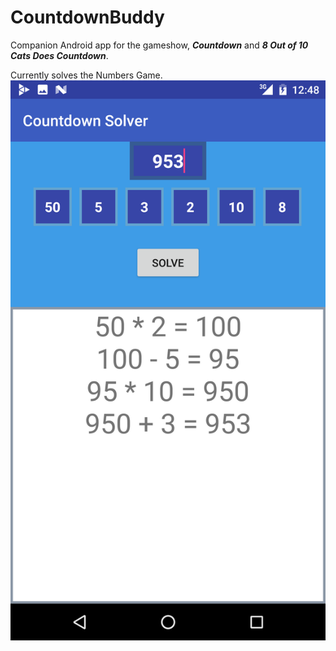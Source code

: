 # CountdownBuddy
Companion Android app for the gameshow, ***Countdown*** and ***8 Out of 10 Cats Does Countdown***.

Currently solves the Numbers Game.
![test](https://raw.githubusercontent.com/AmbiguousNinja/CountdownBuddy/master/images/possible.png)
